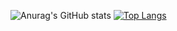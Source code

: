 ![Anurag's GitHub stats](https://github-readme-stats.vercel.app/api?username=mc-nguyen&show_icons=true&theme=dracula)
[![Top Langs](https://github-readme-stats.vercel.app/api/top-langs/?username=mc-nguyen&langs_count=8)](https://github.com/anuraghazra/github-readme-stats)
